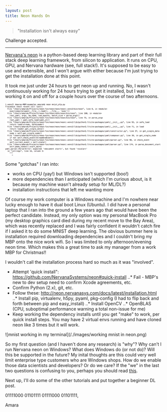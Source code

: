 ```yaml
---
layout: post
title: Neon Hands On
---
```


> "Installation isn't always easy"

Challenge accepted.

***

[Nervana's neon](https://github.com/NervanaSystems/neon) is a python-based deep learning library and part of their full stack deep learning framework, from silicon to application. It runs on CPU, GPU, and Nervana hardware (see, full stack!). It's supposed to be easy to use and extensible, and I won't argue with either because I'm just trying to get the installation done at this point. 

It took me just under 24 hours to get neon up and running. No, I wasn't continuously working for 24 hours trying to get it installed, but I was working it on and off for a couple hours over the course of two afternoons. 

![so close to getting neon working](/./images/error-neon-mnist.PNG)

Some "gotchas" I ran into:

* works on CPU (yay!) but Windows isn't supported (boo!)
* more dependencies than I anticipated (which I'm curious about, is it because my machine wasn't already setup for ML/DL?)
* installation instructions that left me wanting more

Of course my work computer is a Windows machine and I'm nowhere near lucky enough to have it dual boot Linux (Ubuntu). I did have a personal laptop that I ran into the ground a few years ago that would have been the perfect candidate. Instead, my only option was my personal MacBook Pro (my desktop graphics card died during my recent move to the Bay Area), which was recently replaced and I was fairly confident it wouldn't catch fire if I asked it to do some MNIST deep learning. The obvious bummer here is installation required downloading dependencies and I couldn't bring my MBP onto the nice work wifi. So I was limited to only afternoon/evening neon time. Which makes this a great time to ask my manager from a work MBP for Christmas!!

I wouldn't call the installation process hard so much as it was "involved". 

* Attempt 'quick install": https://github.com/NervanaSystems/neon#quick-install
..* Fail - MBP's new to dev setup need to confirm Xcode agreements, etc. 
* Confirm Python (2.x), git, etc.
* Follow these: http://neon.nervanasys.com/docs/latest/installation.html
..* Install pip, virtualenv, h5py, pyaml, pkg-config (I had to flip back and forth between pip and easy_install)
..* Install OpenCV
..* OpenBLAS (CPU, suboptimal performance warning a total non-issue for me)
* Keep working the dependency installs until you get "make" to work, per quick install steps. You may have 2 virtual envs running and have cloned neon like 3 times but it will work.

![mnist working in my terminal](/./images/working mnist in neon.png)

So my first question (and I haven't done any research) is "why"? Why can't I run Nervana neon on Windows? What does Windows do (or not do)? Will this be supported in the future? My inital thoughts are this could very well limit enterprise type customers who are Windows shops. How do we enable those data scientists and developers? Or do we care? If the "we" in the last two questions is confusing to you, perhaps you should read [this](https://www.nervanasys.com/intel-nervana/). 

Next up, I'll do some of the other tutorials and put together a beginner DL post. 

01111000 01101111 01111000 01101111,

Amara
